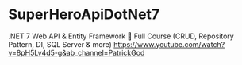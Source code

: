 # SuperHeroApiDotNet7
.NET 7 Web API &amp; Entity Framework 🚀 Full Course (CRUD, Repository Pattern, DI, SQL Server &amp; more)
https://www.youtube.com/watch?v=8pH5Lv4d5-g&ab_channel=PatrickGod

